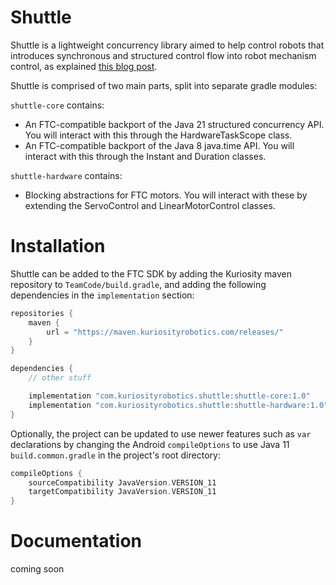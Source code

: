 # Shuttle
Shuttle is a lightweight concurrency library aimed to help control robots that introduces synchronous and structured control flow into robot mechanism control, as explained [this blog post](https://max.xz.ax/blog/structured-concurrency-robot-control/).

Shuttle is comprised of two main parts, split into separate gradle modules:

`shuttle-core` contains:
- An FTC-compatible backport of the Java 21 structured concurrency API.  You will interact with this through the HardwareTaskScope class.
- An FTC-compatible backport of the Java 8 java.time API.  You will interact with this through the Instant and Duration classes.

`shuttle-hardware` contains:
- Blocking abstractions for FTC motors.  You will interact with these by extending the ServoControl and LinearMotorControl classes.

# Installation
Shuttle can be added to the FTC SDK by adding the Kuriosity maven repository to `TeamCode/build.gradle`, and adding the following dependencies in the `implementation` section:
```gradle
repositories {
    maven {
        url = "https://maven.kuriosityrobotics.com/releases/"
    }
}

dependencies {
    // other stuff

    implementation "com.kuriosityrobotics.shuttle:shuttle-core:1.0"
    implementation "com.kuriosityrobotics.shuttle:shuttle-hardware:1.0"
}
```

Optionally, the project can be updated to use newer features such as `var` declarations by changing the Android `compileOptions` to use Java 11 `build.common.gradle` in the project's root directory:
```gradle
compileOptions {
    sourceCompatibility JavaVersion.VERSION_11
    targetCompatibility JavaVersion.VERSION_11
}
```

# Documentation
coming soon


